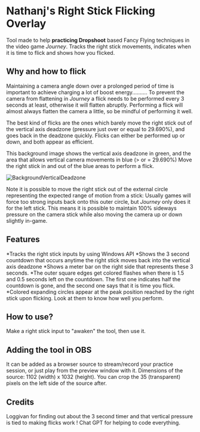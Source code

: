 # Nathanj's Right Stick Flicking Overlay
Tool made to help **practicing Dropshoot** based Fancy Flying techniques in the video game *Journey*. Tracks the right stick movements, indicates when it is time to flick and shows how you flicked. 


## Why and how to flick
Maintaining a camera angle down over a prolonged period of time is important to achieve charging a lot of boost energy..........
To prevent the camera from flattening in *Journey* a flick needs to be performed every 3 seconds at least, otherwise it will flatten abruptly.
Performing a flick will almost always flatten the camera a little, so be mindful of performing it well.

The best kind of flicks are the ones which barely move the right stick out of the vertical axis deadzone (pressure just over or equal to 29.690%), and goes back in the deadzone quickly.
Flicks can either be performed up or down, and both appear as efficient.

This background image shows the vertical axis deadzone in green, and the area that allows vertical camera movements in blue (> or = 29.690%)
Move the right stick in and out of the blue areas to perform a flick.

![BackgroundVerticalDeadzone](https://github.com/user-attachments/assets/2afd876a-2f3d-4fc0-8a60-3ffcac9b7a6b)

Note it is possible to move the right stick out of the external circle representing the expected range of motion from a stick: Usually games will force too strong inputs back onto this outer circle, but *Journey* only does it for the left stick. This means it is possible to maintain 100% sideways pressure on the camera stick while also moving the camera up or down slightly in-game.


## Features
*Tracks the right stick inputs by using Windows API
*Shows the 3 second countdown that occurs anytime the right stick moves back into the vertical axis deadzone
*Shows a meter bar on the right side that represents these 3 seconds.
*The outer square edges get colored flashes when there is 1.5 and 0.5 seconds left on the countdown. The first one indicates half the countdown is gone, and the second one says that it is time you flick.
*Colored expanding circles appear at the peak position reached by the right stick upon flicking. Look at them to know how well you perform.


## How to use?
Make a right stick input to "awaken" the tool, then use it.


## Adding the tool in OBS
It can be added as a browser source to stream/record your practice session, or just play from the preview window with it.
Dimensions of the source: 1102 (width) x 1032 (height). You can crop the 35 (transparent) pixels on the left side of the source after.


## Credits
Loggivan for finding out about the 3 second timer and that vertical pressure is tied to making flicks work !
Chat GPT for helping to code everything.
